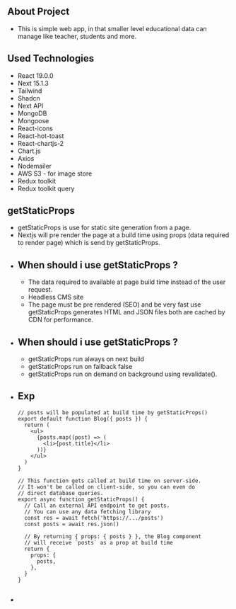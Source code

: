 ## About Project
- This is simple web app, in that smaller level educational data can manage like teacher, students and more.

## Used Technologies
- React 19.0.0
- Next 15.1.3
- Tailwind
- Shadcn
- Next API
- MongoDB
- Mongoose
- React-icons
- React-hot-toast
- React-chartjs-2
- Chart.js
- Axios
- Nodemailer
- AWS S3 - for image store
- Redux toolkit
- Redux toolkit query

## getStaticProps
- getStaticProps is use for static site generation from a page.
- Nextjs will pre render the page at a build time using props (data required to render page) which is send by getStaticProps.
- ## When should i use getStaticProps ?
  - The data required to available at page build time instead of the user request.
  - Headless CMS site
  - The page must be pre rendered (SEO) and be very fast use getStaticProps generates HTML and JSON files both are cached by CDN for performance.
- ## When should i use getStaticProps ?
  - getStaticProps run always on next build
  - getStaticProps run on fallback false
  - getStaticProps run on demand on background using revalidate().
- ## Exp
  ```
  // posts will be populated at build time by getStaticProps()
  export default function Blog({ posts }) {
    return (
      <ul>
        {posts.map((post) => (
          <li>{post.title}</li>
        ))}
      </ul>
    )
  }
   
  // This function gets called at build time on server-side.
  // It won't be called on client-side, so you can even do
  // direct database queries.
  export async function getStaticProps() {
    // Call an external API endpoint to get posts.
    // You can use any data fetching library
    const res = await fetch('https://.../posts')
    const posts = await res.json()
   
    // By returning { props: { posts } }, the Blog component
    // will receive `posts` as a prop at build time
    return {
      props: {
        posts,
      },
    }
  }
  ```
- ## 
